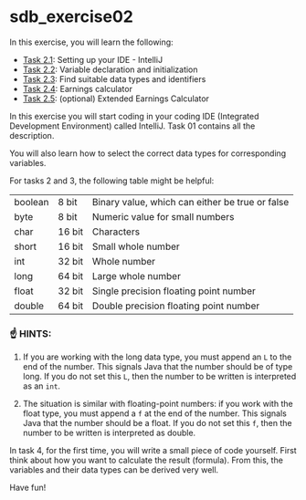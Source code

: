 # sdb_exercise02

In this exercise, you will learn the following:
- [Task 2.1](src%2Ftask01%2FInstructions.md): Setting up your IDE - IntelliJ
- [Task 2.2](src%2Ftask02%2FInstructions.md): Variable declaration and initialization
- [Task 2.3](src%2Ftask03%2FInstructions.md): Find suitable data types and identifiers
- [Task 2.4](src%2Ftask04%2FInstructions.md): Earnings calculator
- [Task 2.5](src%2Ftask05_optional%2FInstructions.md): (optional) Extended Earnings Calculator

In this exercise you will start coding in your coding IDE (Integrated Development Environment) called IntelliJ. Task 01 
contains all the description. 

You will also learn how to select the correct data types for corresponding variables.

For tasks 2 and 3, the following table might be helpful:

|         |        |                                                 |
|---------|--------|-------------------------------------------------|
| boolean | 8 bit  | Binary value, which can either be true or false |
| byte    | 8 bit  | Numeric value for small numbers                 |
| char    | 16 bit | Characters                                      |
| short   | 16 bit | Small whole number                              |
| int     | 32 bit | Whole number                                    |
| long    | 64 bit | Large whole number                              |
| float   | 32 bit | Single precision floating point number          |
| double  | 64 bit | Double precision floating point number          |

### :point_up: HINTS:

1. If you are working with the long data type, you must append an `L` to the end of the number. This signals Java 
   that the number should be of type long. If you do not set this `L`, then the number to be written is interpreted 
   as an `int`.

2. The situation is similar with floating-point numbers: if you work with the float type, you must append a `f` at the end of the number. This signals Java that the number should be a float. If you do not set this `f`, then the number to be written is interpreted as double.

In task 4, for the first time, you will write a small piece of code yourself. First think about how you want to 
calculate the result (formula). From this, the variables and their data types can be derived very well.

Have fun!

 